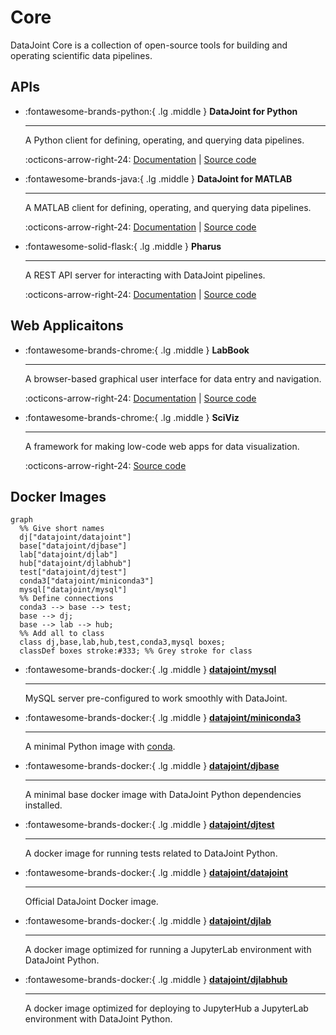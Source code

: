 # Core

DataJoint Core is a collection of open-source tools for building and operating scientific data pipelines.

## APIs

<div class="grid cards" markdown>

-   :fontawesome-brands-python:{ .lg .middle } **DataJoint for Python**

    ---

    A Python client for defining, operating, and querying data pipelines.

    :octicons-arrow-right-24: [Documentation](https://docs.datajoint.org/python/) | [Source code](https://datajoint.com/datajoint/datajoint-matlab)

-   :fontawesome-brands-java:{ .lg .middle } **DataJoint for MATLAB**

    ---

    A MATLAB client for defining, operating, and querying data pipelines.

    :octicons-arrow-right-24: [Documentation](https://docs.datajoint.org/matlab/) | [Source code](https://datajoint.com/datajoint/datajoint-matlab)

-   :fontawesome-solid-flask:{ .lg .middle } **Pharus**

    ---

    A REST API server for interacting with DataJoint pipelines.

    :octicons-arrow-right-24: [Documentation](https://datajoint.github.io/pharus/) | [Source code](https://github.com/datajoint/pharus/)
 
</div>

## Web Applicaitons

<div class="grid cards" markdown>


-   :fontawesome-brands-chrome:{ .lg .middle } **LabBook**

    ---

	A browser-based graphical user interface for data entry and navigation. 

    :octicons-arrow-right-24: [Documentation](https://datajoint.github.io/datajoint-labbook/) | [Source code](https://github.com/datajoint/datajoint-labbook/)

-   :fontawesome-brands-chrome:{ .lg .middle } **SciViz**

    ---

    A framework for making low-code web apps for data visualization.

    :octicons-arrow-right-24: [Source code](https://github.com/datajoint/sci-viz)

</div>

## Docker Images

``` mermaid
graph
  %% Give short names
  dj["datajoint/datajoint"]
  base["datajoint/djbase"]
  lab["datajoint/djlab"]
  hub["datajoint/djlabhub"]
  test["datajoint/djtest"]
  conda3["datajoint/miniconda3"]
  mysql["datajoint/mysql"]
  %% Define connections
  conda3 --> base --> test;
  base --> dj;
  base --> lab --> hub;
  %% Add all to class
  class dj,base,lab,hub,test,conda3,mysql boxes;
  classDef boxes stroke:#333; %% Grey stroke for class
```
<div class="grid cards" markdown>

-   :fontawesome-brands-docker:{ .lg .middle } [**datajoint/mysql**](https://hub.docker.com/r/datajoint/mysql)

    ---
    MySQL server pre-configured to work smoothly with DataJoint. 

-   :fontawesome-brands-docker:{ .lg .middle } [**datajoint/miniconda3**](https://hub.docker.com/r/datajoint/niniconda3)

    ---

    A minimal Python image with [conda](https://docs.conda.io/en/latest/).

-   :fontawesome-brands-docker:{ .lg .middle } [**datajoint/djbase**](https://hub.docker.com/r/datajoint/djbase)

    ---

    A minimal base docker image with DataJoint Python dependencies installed. 

-   :fontawesome-brands-docker:{ .lg .middle } [**datajoint/djtest**](https://hub.docker.com/r/datajoint/djtest)

    ---

    A docker image for running tests related to DataJoint Python. 

-   :fontawesome-brands-docker:{ .lg .middle } [**datajoint/datajoint**](https://hub.docker.com/r/datajoint/datajoint)

    ---

    Official DataJoint Docker image.

-   :fontawesome-brands-docker:{ .lg .middle } [**datajoint/djlab**](https://hub.docker.com/r/datajoint/djlab)

    ---

	A docker image optimized for running a JupyterLab environment with DataJoint Python. 


-   :fontawesome-brands-docker:{ .lg .middle } [**datajoint/djlabhub**](https://hub.docker.com/r/datajoint/djlabhub)

    ---

	A docker image optimized for deploying to JupyterHub a JupyterLab environment with DataJoint Python. 


</div>
